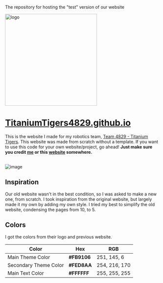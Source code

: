 The repository for hosting the "test" version of our website

<img src="https://titaniumtigers4829.github.io/images/Titanium%20Tigers%20Logo.webp" alt="logo" width="300"/>

# [TitaniumTigers4829.github.io](https://TitaniumTigers4829.github.io/)
This is the website I made for my robotics team, [Team 4829 - Titanium Tigers](https://www.titaniumtigers4829.com/). This website was made from scratch without a template. If you want to use this code for your own website/project, go ahead! **Just make sure you credit [me](https://github.com/JacksonElia) or this [website](https://TitaniumTigers4829.github.io/) somewhere.**

\
![image](https://user-images.githubusercontent.com/85963782/204837257-3f9946c4-7596-47b6-8c8f-02860def7816.png)

## Inspiration
Our old website wasn't in the best condition, so I was asked to make a new one, from scratch. I took inspiration from the original website, but largely made it my own by adding my own style. I tried my best to simplify the old website, condensing the pages from 10, to 5.

## Colors
I got the colors from their logo and previous website.

| Color                   | Hex              | RGB           | 
| ----------------------- | ---------------- | ------------- |
| Main Theme Color        | **#FB9106**      | 251, 145, 6   |
| Secondary Theme Color   | **#FED8AA**      | 254, 216, 170 |
| Main Text Color         | **#FFFFFF**      | 255, 255, 255 |
